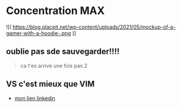 # Concentration MAX
![( https://blog.placeit.net/wp-content/uploads/2021/05/mockup-of-a-gamer-with-a-hoodie-.png )]
## oublie pas sde sauvegarder!!!!
> ca t'es arrivé une fois pas 2
## VS c'est mieux que VIM
- [mon lien linkedin](www.linkedin.com/in/bastien-venturi-00b24963)